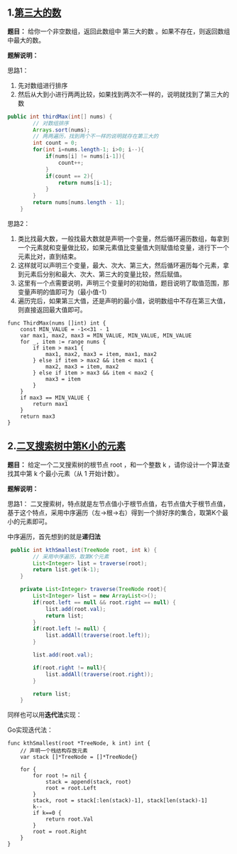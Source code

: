 ## 1.[第三大的数](https://leetcode.cn/problems/third-maximum-number/)

**题目：**
给你一个非空数组，返回此数组中 第三大的数 。如果不存在，则返回数组中最大的数。

**题解说明：**

思路1：
1. 先对数组进行排序
2. 然后从大到小进行两两比较，如果找到两次不一样的，说明就找到了第三大的数
```java
public int thirdMax(int[] nums) {
        // 对数组排序
        Arrays.sort(nums);
        // 两两遍历，找到两个不一样的说明就存在第三大的
        int count = 0;
        for(int i=nums.length-1; i>0; i--){
            if(nums[i] != nums[i-1]){
                count++;
            }
            if(count == 2){
                return nums[i-1];
            }
        }
        return nums[nums.length - 1];
    }
```

思路2：
1. 类比找最大数，一般找最大数就是声明一个变量，然后循环遍历数组，每拿到一个元素就和变量做比较，如果元素值比变量值大则赋值给变量，进行下一个元素比对，直到结束。
2. 这样就可以声明三个变量，最大、次大、第三大，然后循环遍历每个元素，拿到元素后分别和最大、次大、第三大的变量比较，然后赋值。
3. 这里有一个点需要说明，声明三个变量时的初始值，题目说明了取值范围，那变量声明的值即可为（最小值-1）
4. 遍历完后，如果第三大值，还是声明的最小值，说明数组中不存在第三大值，则直接返回最大值即可。

```golang
func ThirdMax(nums []int) int {
	const MIN_VALUE = -1<<31 - 1
	var max1, max2, max3 = MIN_VALUE, MIN_VALUE, MIN_VALUE
	for _, item := range nums {
		if item > max1 {
			max1, max2, max3 = item, max1, max2
		} else if item > max2 && item < max1 {
			max2, max3 = item, max2
		} else if item > max3 && item < max2 {
			max3 = item
		}
	}
	if max3 == MIN_VALUE {
		return max1
	}
	return max3
}

```

## 2.[二叉搜索树中第K小的元素](https://leetcode.cn/problems/kth-smallest-element-in-a-bst/)
**题目：**
给定一个二叉搜索树的根节点 root ，和一个整数 k ，请你设计一个算法查找其中第 k 个最小元素（从 1 开始计数）。

**题解说明：**

思路1：
二叉搜索树，特点就是左节点值小于根节点值，右节点值大于根节点值，基于这个特点，采用中序遍历（左->根->右）得到一个排好序的集合，取第K个最小的元素即可。

中序遍历，首先想到的就是**递归法**
```java
 public int kthSmallest(TreeNode root, int k) {
        // 采用中序遍历，取第K个元素
        List<Integer> list = traverse(root);
        return list.get(k-1);
    }

    private List<Integer> traverse(TreeNode root){
        List<Integer> list = new ArrayList<>();
        if(root.left == null && root.right == null) {
            list.add(root.val);
            return list;
        }
        if(root.left != null) {
            list.addAll(traverse(root.left));
        }

        list.add(root.val);

        if(root.right != null){
            list.addAll(traverse(root.right));
        }

        return list;
    }
```

同样也可以用**迭代法**实现：

Go实现迭代法：
```golang
func kthSmallest(root *TreeNode, k int) int {
    // 声明一个栈结构存放元素
    var stack []*TreeNode = []*TreeNode{}

    for {
        for root != nil {
            stack = append(stack, root)
            root = root.Left
        }
        stack, root = stack[:len(stack)-1], stack[len(stack)-1]
        k--
        if k==0 {
            return root.Val
        }
        root = root.Right
    }
}
```